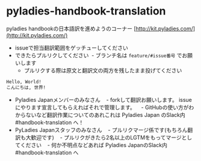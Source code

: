 # pyladies-handbook-translation
pyladies handbookの日本語訳を進めようのコーナー
[http://kit.pyladies.com/](http://kit.pyladies.com/)

- issueで担当翻訳範囲をゲッチューしてください
- できたらプルリクしてください
  - ブランチ名は `feature/#issue番号` でお願いします
  - プルリクする際は原文と翻訳文の両方を残したまま投げてください
  
```markdown
Hello, World!
こんにちは, 世界!

```


- Pyladies Japanメンバーのみなさん
    - forkして翻訳お願いします。 issueにやります宣言してもらえればそれで管理します。
    - GitHubの使い方がわからないなど翻訳作業についてのあれこれは Pyladies Japan のSlack内 #handbook-translation へ！
- PyLadies Japanスタッフのみなさん
    - プルリクマージ係です(もちろん翻訳も大歓迎です)
    - プルリクがきたら2名以上のLGTMをもってマージとしてください
    - 何か不明点などあれば Pyladies JapanのSlack内 #handbook-translation へ
